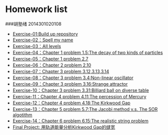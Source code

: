 # Homework list
###胡塾绪    2014301020108
* [Exercise-01:Build up repository]()
* [Exercise-02：Spell my name](https://www.zybuluo.com/Nibor/note/504049)
* [Exercise-03：All levels](https://github.com/earthhero2016/compuational_physics_N2014301020108/blob/master/Ex-3/Ex-3.md)
* [Exercise-04：Chapter 1 problem 1.5:The decay of two kinds of particles](https://github.com/earthhero2016/compuational_physics_N2014301020108/blob/master/Exercise-4/Ex-4.md)
* [Exercise-05：Chapter 1 problem 2.7](https://github.com/earthhero2016/compuational_physics_N2014301020108/blob/master/Ex-5/Ex-5.md)
* [Exercise-06：Chapter 2 problem 2.10](https://github.com/earthhero2016/compuational_physics_N2014301020108/blob/master/Ex-6/Ex-6.md)
* [Exercise-07：Chapter 3 problem 3.12,3.13,3.14](https://github.com/earthhero2016/compuational_physics_N2014301020108/blob/master/Ex-7/Ex-7.md)
* [Exercise-08：Chapter 3 problem 3.4:Non-linear oscillator]()
* [Exercise-09：Chapter 3 problem 3.16:Strange attractor]()
* [Exercise-10：Chapter 3 problem 3.31:Billiard ball on diverse table]()
* [Exercise-11：Chapter 4 problem 4.11:The percession of Mercury]()
* [Exercise-12：Chapter 4 problem 4.18:The Kirkwood Gap]()
* [Exercise-13：Chapter 5 problem 5.7:The Jacobi method v.s. The SOR algotithm]()
* [Exercise-14：Chapter 6 problem 6.15:The realistic string problem]()
* [Final Project: 用轨道能量分析Kirkwood Gap的缝宽]() 
